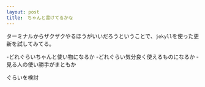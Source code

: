 ```yaml
---
layout: post
title:　ちゃんと書けてるかな
---
```

ターミナルからザクザクやるほうがいいだろうということで、`jekyll`を使った更新を試してみてる。

-どれぐらいちゃんと使い物になるか
-どれぐらい気分良く使えるものになるか
-見る人の使い勝手がまともか

ぐらいを検討
